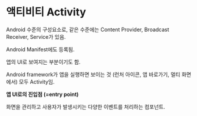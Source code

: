# 액티비티 Activity

Android 수준의 구성요소로, 같은 수준에는 Content Provider, Broadcast Receiver, Service가 있음.

Android Manifest에도 등록됨.

앱의 UI로 보여지는 부분이기도 함.

Android framework가 앱을 실행하면 보이는 것 (런처 아이콘, 앱 바로가기, 멀티 화면에서) 모두 Activity임.

**앱 UI로의 진입점 (=entry point)**

화면을 관리하고 사용자가 발생시키는 다양한 이벤트를 처리하는 컴포넌트.
